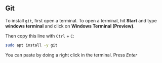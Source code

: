 ## Git

To install `git`, first open a terminal. To open a terminal, hit **Start** and type **windows terminal** and click on **Windows Terminal (Preview)**.

Then copy this line with `Ctrl` + `C`:

```bash
sudo apt install -y git
```

You can paste by doing a right click in the terminal. Press *Enter*